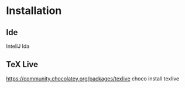 # Installation 

## Ide 
InteliJ Ida 

## TeX Live
https://community.chocolatey.org/packages/texlive
choco install texlive

